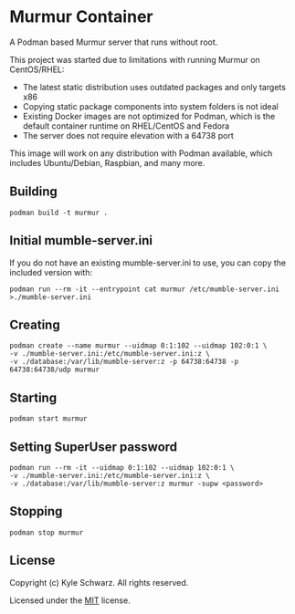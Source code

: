 # Murmur Container

A Podman based Murmur server that runs without root.

This project was started due to limitations with running Murmur on CentOS/RHEL: 

* The latest static distribution uses outdated packages and only targets x86
* Copying static package components into system folders is not ideal
* Existing Docker images are not optimized for Podman, which is the default
  container runtime on RHEL/CentOS and Fedora
* The server does not require elevation with a 64738 port

This image will work on any distribution with Podman available, which includes
Ubuntu/Debian, Raspbian, and many more.

## Building

```
podman build -t murmur .
```

## Initial mumble-server.ini

If you do not have an existing mumble-server.ini to use, you can copy the
included version with:

```
podman run --rm -it --entrypoint cat murmur /etc/mumble-server.ini >./mumble-server.ini
```

## Creating

```
podman create --name murmur --uidmap 0:1:102 --uidmap 102:0:1 \
-v ./mumble-server.ini:/etc/mumble-server.ini:z \
-v ./database:/var/lib/mumble-server:z -p 64738:64738 -p 64738:64738/udp murmur
```

## Starting

```
podman start murmur
```

## Setting SuperUser password

```
podman run --rm -it --uidmap 0:1:102 --uidmap 102:0:1 \
-v ./mumble-server.ini:/etc/mumble-server.ini:z \
-v ./database:/var/lib/mumble-server:z murmur -supw <password>
```

## Stopping

```
podman stop murmur
```

## License

Copyright (c) Kyle Schwarz. All rights reserved.

Licensed under the [MIT](LICENSE.txt) license.
